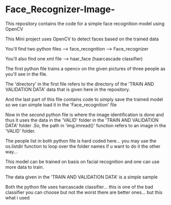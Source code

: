 # Face_Recognizer-Image-
This repository contains the code for a simple face recognition model using OpenCV

This Mini project uses OpenCV to detect faces based on the trained data



You'll find two python files
--> face_recognition
--> Face_recognizer



You'll also find one xml file
--> haar_face (haarcascade classifier)



The first python file trains a opencv on the given pictures of three people as you'll see in the file.


The 'directory' in the first file refers to the directory of the 'TRAIN AND VALIDATION DATA' data that is given here in the repository.


And the last part of this file contains code to simply save the trained model so we can simple load it in the 'Face_recognition' file


Now in the second python file is where the image identification is done and thus it uses the data in the 'VALID' folder in the 'TRAIN AND VALIDATION DATA' folder
.So, the path in 'img.imread()' function refers to an image in the 'VALID' folder.


The people list in both python file is hard coded here... you may use the os.listdir function to loop over the folder names if u want to do it the other way...


This model can be trained on basis on facial recognition and one can use more data to train.


The data given in the 'TRAIN AND VALIDATION DATA' is a simple sample

Both the python file uses harcascade classifier... this is one of the bad classifier you can choose but not the worst there are better ones... but this what i used


